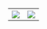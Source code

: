 <br>

<table style="width:100%">
  <tr>
    <th> <img align="center" 
              src="https://github-readme-stats.vercel.app/api/top-langs/?username=dehasi&hide=html,matlab,tex&layout=compact&count_private=true" /> </th>
    <th> <img align="center" src="https://github-readme-stats.vercel.app/api?username=dehasi&show_icons=true&count_private=true" /> </th>
  </tr>
</table>

